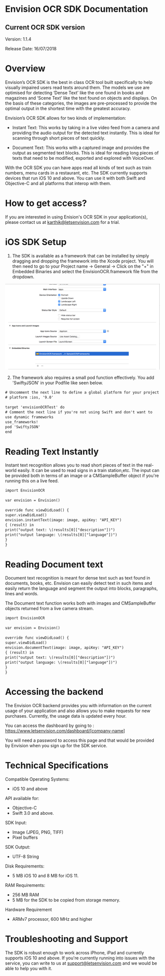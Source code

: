 # Envision OCR  SDK Documentation

## Current OCR SDK version
Version: 1.1.4

Release Date: 16/07/2018

# Overview

Envision’s OCR SDK is the best in class OCR tool built specifically to help visually impaired users read texts around them. The models we use are optimised for detecting ‘Dense Text’ like the one found in books and magazines and ‘Scene Text’ like the text found on objects and displays. On the basis of these categories, the images are pre-processed to provide the optimal output in the shortest time with the greatest accuracy. 

Envision’s OCR SDK allows for two kinds of implementation:
* Instant Text:
This works by taking in a live video feed from a camera and providing the audio output for the detected text instantly. This is ideal for scanning through short pieces of text quickly.

* Document Text:
This works with a captured image and provides the output as segmented text blocks. This is ideal for reading long pieces of texts that need to be modified, exported and explored with VoiceOver.


With the OCR SDK you can have apps read all kinds of text such as train numbers, menu cards in a restaurant, etc. The SDK currently supports devices that run iOS 10 and above. You can use it with both Swift and Objective-C and all platforms that interop with them.

# How to get access?

If you are interested in using Enision's OCR SDK in your application(s), please contact us at karthik@letsenvision.com for a trial.

# iOS SDK Setup

1. The SDK is available as a framework that can be  installed by simply dragging and dropping the framework into the Xcode project. You will then need to go to your Project name → General → Click on the "+" in Embedded Binaries and select the EnvisionOCR.framework file from the dropdown. 

![Screenshot of Xcode with the Envision OCR SDK framework embedded in the Library](ScreenShot2018-07-16at11-5f0ffdd3-c3e0-454b-9431-6dd5b0225cdb.01.09.png)

2. The framework also requires a small pod function effectively. You add 'SwiftyJSON' in your Podfile like seen below.

```
# Uncomment the next line to define a global platform for your project
# platform :ios, '9.0'

target 'envisionOCRTest' do
# Comment the next line if you're not using Swift and don't want to use dynamic frameworks
use_frameworks!
pod 'SwiftyJSON'
end
```

# Reading Text Instantly

Instant text recognition allows you to read short pieces of text in the real-world easily. It can be used to read signs in a train station,etc. The input can be provided both in terms of an image or a CMSampleBuffer object if you're running this on a live feed.

```
import EnvisionOCR

var envision = Envision()

override func viewDidLoad() {
super.viewDidLoad()
envision.instantText(image: image, apiKey: "API_KEY") 
{ (result) in
print("output text: \(results[0]["description"])")
print("output language: \(results[0]["language"])")
}
}
```
# Reading Document text

Document text recognition is meant for dense text such as text found in documents, books, etc. Envision can easily detect text in such items and easily return the language and segment the output into blocks, paragraphs, lines and words. 

The Document text function works both with images and CMSampleBuffer objects returned from a live camera stream. 

```
import EnvisionOCR

var envision = Envision()

override func viewDidLoad() {
super.viewDidLoad()
envision.documentText(image: image, apiKey: "API_KEY") 
{ (result) in
print("output text: \(results[0]["description"])")
print("output language: \(results[0]["language"])")
}
}
```

# Accessing the backend

The Envision OCR backend provides you with information on the current usage of your application and also allows you to make requests for new purchases. Currently, the usage data is updated every hour. 

You can access the dashboard by going to : https://www.letsenvision.com/dashboard/[company-name]

You will need a password to access this page and that would be provided by Envision when you sign up for the SDK service. 


# Technical Specifications

Compatible Operating Systems:
* iOS 10 and above

API available for:
* Objective-C
* Swift 3.0 and above. 

SDK Input:
* Image (JPEG, PNG, TIFF)
* Pixel buffers 

SDK Output:
* UTF-8 String

Disk Requirements:
* 5 MB iOS 10 and 8 MB for iOS 11.

RAM Requirements:
* 256 MB RAM
* 5 MB for the SDK to be copied from storage memory. 

Hardware Requirement
* ARMv7 processor, 600 MHz and higher


# Troubleshooting and Support

The SDK is robust enough to work across iPhone, iPad and currently supports iOS 10 and above. If you're currently running into issues with the service, you can write to us at support@letsenvision.com and we would be able to help you with it.
